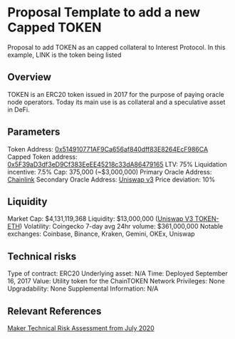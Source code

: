 # Proposal Template to add a new Capped TOKEN 
Proposal to add TOKEN as an capped collateral to Interest Protocol.
In this example, LINK is the token being listed

## Overview
TOKEN is an ERC20 token issued in 2017 for the purpose of paying oracle node operators. Today its main use is as collateral and a speculative asset in DeFi.

## Parameters

Token Address: [0x514910771AF9Ca656af840dff83E8264EcF986CA](https://etherscan.io/token/0x514910771af9ca656af840dff83e8264ecf986ca)
Capped Token address: [0x5F39aD3df3eD9Cf383EeEE45218c33dA86479165](https://etherscan.io/token/0x5F39aD3df3eD9Cf383EeEE45218c33dA86479165)
LTV: 75%
Liquidation incentive: 7.5%
Cap: 375,000 (~$3,000,000)
Primary Oracle Address: [Chainlink](https://etherscan.io/token/0x52F3140074cdF69C8f7151728B1ecc19af39Beea)
Secondary Oracle Address: [Uniswap v3](https://etherscan.io/token/0xD79ef1A8632C78FAB8331f7aE74ff93E60E2cdC2)
Price deviation: 10%

## Liquidity

Market Cap: $4,131,119,368
Liquidity: $13,000,000 ([Uniswap V3 TOKEN-ETH](https://etherscan.io/token/0x514910771af9ca656af840dff83e8264ecf986ca?a=0xa6cc3c2531fdaa6ae1a3ca84c2855806728693e8))
Volatility: 
Coingecko 7-day avg 24hr volume: $361,000,000
Notable exchanges: Coinbase, Binance, Kraken, Gemini, OKEx, Uniswap

## Technical risks

Type of contract: ERC20
Underlying asset: N/A
Time: Deployed September 16, 2017
Value: Utility token for the ChainTOKEN Network
Privileges: None
Upgradability: None
Supplemental Information: N/A

## Relevant References
[Maker Technical Risk Assessment from July 2020](https://forum.makerdao.com/t/LINK-erc20-token-smart-contract-technical-assessment/3467)
